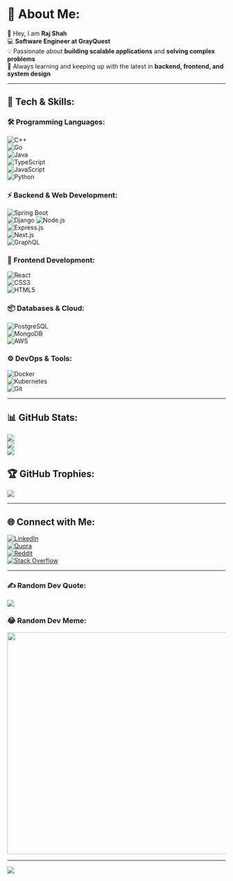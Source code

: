 # 💫 About Me:

🔭 Hey, I am **Raj Shah**  
💻 **Software Engineer at GrayQuest**  
💡 Passionate about **building scalable applications** and **solving complex problems**  
📖 Always learning and keeping up with the latest in **backend, frontend, and system design**  

---

## 🚀 Tech & Skills:

### **🛠 Programming Languages:**
![C++](https://img.shields.io/badge/C++-%2300599C.svg?style=flat&logo=c%2B%2B&logoColor=white)  
![Go](https://img.shields.io/badge/Go-%2300ADD8.svg?style=flat&logo=go&logoColor=white)  
![Java](https://img.shields.io/badge/Java-%23ED8B00.svg?style=flat&logo=openjdk&logoColor=white)  
![TypeScript](https://img.shields.io/badge/TypeScript-%23007ACC.svg?style=flat&logo=typescript&logoColor=white)  
![JavaScript](https://img.shields.io/badge/JavaScript-%23323330.svg?style=flat&logo=javascript&logoColor=%23F7DF1E)  
![Python](https://img.shields.io/badge/Python-%233776AB.svg?style=flat&logo=python&logoColor=white)


### **⚡ Backend & Web Development:**
![Spring Boot](https://img.shields.io/badge/Spring%20Boot-%236DB33F.svg?style=flat&logo=spring&logoColor=white)  
![Django](https://img.shields.io/badge/Django-%23092E20.svg?style=flat&logo=django&logoColor=white) 
![Node.js](https://img.shields.io/badge/Node.js-6DA55F?style=flat&logo=node.js&logoColor=white)  
![Express.js](https://img.shields.io/badge/Express.js-%23404d59.svg?style=flat&logo=express&logoColor=white)  
![Next.js](https://img.shields.io/badge/Next-black?style=flat&logo=next.js&logoColor=white)  
![GraphQL](https://img.shields.io/badge/GraphQL-E10098?style=flat&logo=graphql&logoColor=white)  

### **🎨 Frontend Development:**
![React](https://img.shields.io/badge/React-%2320232a.svg?style=flat&logo=react&logoColor=%2361DAFB)  
![CSS3](https://img.shields.io/badge/CSS3-%231572B6.svg?style=flat&logo=css3&logoColor=white)  
![HTML5](https://img.shields.io/badge/HTML5-%23E34F26.svg?style=flat&logo=html5&logoColor=white)  

### **📦 Databases & Cloud:**
![PostgreSQL](https://img.shields.io/badge/PostgreSQL-%23316192.svg?style=flat&logo=postgresql&logoColor=white)  
![MongoDB](https://img.shields.io/badge/MongoDB-%2347A248.svg?style=flat&logo=mongodb&logoColor=white)  
![AWS](https://img.shields.io/badge/AWS-%23FF9900.svg?style=flat&logo=amazon-aws&logoColor=white)  

### **⚙️ DevOps & Tools:**
![Docker](https://img.shields.io/badge/Docker-%230db7ed.svg?style=flat&logo=docker&logoColor=white)  
![Kubernetes](https://img.shields.io/badge/Kubernetes-%23326CE5.svg?style=flat&logo=kubernetes&logoColor=white)  
![Git](https://img.shields.io/badge/Git-F05032.svg?style=flat&logo=git&logoColor=white)  

---

## 📊 GitHub Stats:

![](https://github-readme-stats.vercel.app/api?username=Rajshah1103&theme=dark&hide_border=false&include_all_commits=false&count_private=false)  
![](https://github-readme-streak-stats.herokuapp.com/?user=Rajshah1103&theme=dark&hide_border=false)  
![](https://github-readme-stats.vercel.app/api/top-langs/?username=Rajshah1103&theme=dark&hide_border=false&include_all_commits=false&count_private=false&layout=compact)  

## 🏆 GitHub Trophies:
![](https://github-profile-trophy.vercel.app/?username=Rajshah1103&theme=radical&no-frame=false&no-bg=true&margin-w=4)  

---

## 🌐 Connect with Me:
[![LinkedIn](https://img.shields.io/badge/LinkedIn-%230077B5.svg?logo=linkedin&logoColor=white)](https://www.linkedin.com/in/raj-shah-917ab6228/)  
[![Quora](https://img.shields.io/badge/Quora-%23B92B27.svg?logo=Quora&logoColor=white)](https://www.quora.com/profile/Raj-Shah-985)  
[![Reddit](https://img.shields.io/badge/Reddit-%23FF4500.svg?logo=Reddit&logoColor=white)](https://www.reddit.com/user/rajshah1103)  
[![Stack Overflow](https://img.shields.io/badge/-Stackoverflow-FE7A16?logo=stack-overflow&logoColor=white)](https://stackoverflow.com/users/22369782)  

---

### ✍️ Random Dev Quote:
![](https://quotes-github-readme.vercel.app/api?type=horizontal&theme=radical)  

### 😂 Random Dev Meme:
<img src="https://rm.up.railway.app/" width="512px"/>  

---

[![](https://visitcount.itsvg.in/api?id=Rajshah1103&icon=3&color=0)](https://visitcount.itsvg.in)  

<!-- Proudly created with GPRM ( https://gprm.itsvg.in ) -->
